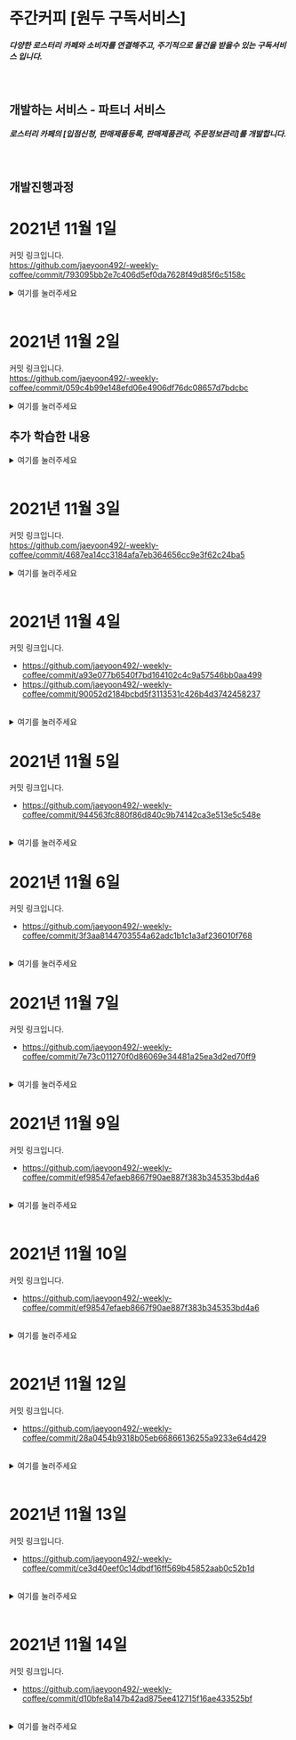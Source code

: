 # 주간커피 [원두 구독서비스]
##### 다양한 로스터리 카페와 소비자를 연결해주고, 주기적으로 물건을 받을수 있는 구독서비스 입니다.
<br>

## 개발하는 서비스 - 파트너 서비스

##### 로스터리 카페의 [입점신청, 판매제품등록, 판매제품관리, 주문정보관리]를 개발합니다. 
<br>


## 개발진행과정
# 2021년 11월 1일
커밋 링크입니다.<br>
 https://github.com/jaeyoon492/-weekly-coffee/commit/793095bb2e7c406d5ef0da7628f49d85f6c5158c<br>
 <details>
<summary>여기를 눌러주세요</summary>
<div markdown="1">

## 프론트엔드
1. next.js 설치
2. Bootstrap 설치
3. Bootstrap 초기환경 구성
4. redux 초기환경 구성
    * redux 설치
    * 전역 store 구현
5. 상단바, 사이드바 구현

## 백엔드
1. spring initializr로 프로젝트 파일 생성
2. 라이브러리 의존성 주입
3. application.yml 초기설정 구성
4. 더미데이터 저장및 데이터베이스 연동 위한 엔티티클래스 구현
5. CORS를 사용하기 위해 WebConfiguration클래스 구현

### 관련 트러블 슈팅
1.  https://www.notion.so/2021-11-1-DB-6c2073a4966943eca1c43b8a9cdf3e45

2. https://www.notion.so/2021-11-1-PostgreSQL-70aa33c1ec2b405b9d3373136ec7ebe7

### 관련 참고자료
- https://parksrazor.tistory.com/218<br>
- https://jogeum.net/8<br>
- https://jeong-pro.tistory.com/231<br>
<br>

</div>
</details>
<br>

# 2021년 11월 2일
커밋 링크입니다.<br>
 https://github.com/jaeyoon492/-weekly-coffee/commit/059c4b99e148efd06e4906df76dc08657d7bdcbc<br>

<details>
<summary>여기를 눌러주세요</summary>
<div markdown="1">       

## 백엔드
1. 데이터 연관관계 수정 ( 기존 양방향 -> 단방향 )
2. 메세지큐 연동 테스트
3. 더미테이터 전송 테스트
4. 메세지큐 provider메세지큐 전송으로 주문요청 전송 구현
5. 메세지큐 consumer메세지큐 송신으로 주문요청 수신및 저장 구현
6. 엔티티 클래스 이름 변경 (SQL예약어 관련)

### 관련 트러블 슈팅
1.  https://www.notion.so/SQL-Order-859e4216ee8146eb9419e184d61489f5
2. https://www.notion.so/11-03-9f46fe4424d54c9cacdd0a119430931d


### 관련 참고자료
- https://jogeum.net/7?category=766565<br>
- https://www.koke.kr/coffee/287<br>
- https://velog.io/@youns1121/JPA-object-references-an-unsaved-transient-instance-save-the-transient-instance-before-flushing-%EC%97%90%EB%9F%AC<br>

</div>
</details>

## 추가 학습한 내용
<details>
<summary>여기를 눌러주세요</summary>
<div markdown="1">       

백엔드 데이터 관계

Member 1 : Partner 1 = OneToOne 관계 (양방향)
- 원래 Partner가 멤버를 참조하도록 단방향으로 맵핑하려고 했지만 OneToOne 어노테이션을 쓰려면 양방향 맵핑을 해줘야 한다고 생각했음
- 대신 주인객체를 설정해주어 Partner가 Member의 PK를 FK로 가질수 있도록 한다.
- Member에 클래스에서 Partner를 OneToOne으로 설정하고 ( mappedBy = “member” ) 해주면된다.

단점
- 양방향은 서로 참조가 가능하므로 데이터 오염이 생길수 있다.
- Entity의 값이 변경 되었는데 이게 누구에 의한데이터의 변경인지 파악하기 어렵다.
- 데이터의 변경은 최대한 폐쇠적으로 접근하는게 좋기 때문에 양방향 관계는 비추

변경내용
Member 1 - Partner 1 = OneToOne 관계 (단방향)
- Partner가 Member를 참조하도록  맵핑하려고  OneToOne 어노테이션을 사용해 단방향 맵핑을 해줌
- Partner에 클래스에서 Member를 OneToOne으로 설정하고 @JoinColumn(name = “memberId”) 로 해주면된다.
- 

Partner 1 : Product * = oneToMany 관계 ( 단방향 )
- Partner 1명이 많은 Product를 갖고 있을수 있어서 OneToMany관계로 맵핑해 주었습니다.
- 주의할점은 OneToMany 단방향은 부모엔티티 에서 @OneToMany를 지정하게 되고,
- JPA 관계중 유일하게 FK가 있는 자식엔티티가 아닌 부모엔티티에 @OneToMany어노테이션이 위치하게 됩니다. 
- 기본적으로 FetchType이 Lazy로 되어있습니다.

Member 1 : RegistrationForm 1 = OneToOne (단방향)
- 기존 Member 와 Partner관계와 같습니다.

</div>
</details>
<br>

# 2021년 11월 3일
커밋 링크입니다.<br>
 https://github.com/jaeyoon492/-weekly-coffee/commit/4687ea14cc3184afa7eb364656cc9e3f62c24ba5<br>

<details>
<summary>여기를 눌러주세요</summary>
<div markdown="1">       

## 백엔드
1. 데이터 연관관계 수정 ( 필요없는 관계 삭제 )
2. PartnerRespons클래스(Dto) 추가
3. PartnerConnect메서드 구현 (접속하면 상위 제품 4개만 조회 해주는 페이징 메서드)
4. Member - Partner OneToOne 관계맵핑 (구현중)

### 관련 트러블 슈팅
1.  https://www.notion.so/DDL-NULL-e6d4f18cdcf04bf0abdfc28d4d50dda1
2. https://www.notion.so/Formula-582a874abab54f708e688cba67435e44


### 관련 참고자료
- https://www-swpro-com.tistory.com/24<br>
- https://sundries-in-myidea.tistory.com/91<br>
- https://mycup.tistory.com/223<br>
- https://greatlaboratory.dev/spring/jpa-03/<br>
- https://mycup.tistory.com/223<br>

</div>
</details>
<br>

# 2021년 11월 4일
커밋 링크입니다.<br>
 - https://github.com/jaeyoon492/-weekly-coffee/commit/a93e077b6540f7bd164102c4c9a57546bb0aa499
 - https://github.com/jaeyoon492/-weekly-coffee/commit/90052d2184bcbd5f3113531c426b4d3742458237
 <br>


<details>
<summary>여기를 눌러주세요</summary>
<div markdown="1">       

## 백엔드
1. 파트너 제품 조회 수정 (전체 조회 -> 페이징 조회)
2. 파트너 주문 조회 수정 (전체 조회 -> 페이징 조회)
3. 입점신청 메세지큐 연동 (파트너 -> 어드민)
4. 입점승인 메세지큐 연동 (어드민 -> 파트너)
5. 승인된 멤버에게 파트너 권한 부여 구현 ( 파트너 객체 전송 )
6. 멤버와 파트너 관계 수정 (OneToOne 단방향 {부모 = 맴버})
7. 파트너 객체가 전송되면 해당 멤버의 Id로 멤버를 찾아 수신한 파트너 객체와 결합( 파트너 권한 + true )
8. Dto 추가구현


### 관련 트러블 슈팅
- OneToOne 관계때 겪은 어려움
    1. https://www.notion.so/OneToOne-e911fa6e06554d74adb2b37a134dc7ea


### 관련 참고자료
- OneToOne 관련
    - https://ict-nroo.tistory.com/126<br>
    - https://greatlaboratory.dev/spring/jpa-03/<br>
    - https://mycup.tistory.com/223<br>
- JPA Query creation관련
    - https://sundries-in-myidea.tistory.com/91<br>

### 주요 키워드
- 순환참조
- FK
- outer join
</div>
</details>


# 2021년 11월 5일
커밋 링크입니다.<br>
 - https://github.com/jaeyoon492/-weekly-coffee/commit/944563fc880f86d840c9b74142ca3e513e5c548e
 <br>


<details>
<summary>여기를 눌러주세요</summary>
<div markdown="1">       

## 백엔드
1. image데이터를 S3에 저장하기 위해 file업로드 기능을 구현

## 프론트엔드
1. Next.js 화면 이동 구현 [ 주문관리, 제품목록, 홈, 제품등록 ]
2. 제품목록 화면 react-bootstrap으로 퍼블리싱


### 관련 트러블 슈팅
- 멀티파트 파일 업로드 용량제한 문제
    1. https://www.notion.so/260ce3046dd147bca8d8ebe5359e5e6c


### 관련 참고자료
- 파일 업로드 관련
    1. https://artiiicy.tistory.com/8
    

### 주요 키워드
- multipart.MaxUploadSizeExceededException
</div>
</details>


# 2021년 11월 6일
커밋 링크입니다.<br>
 - https://github.com/jaeyoon492/-weekly-coffee/commit/3f3aa8144703554a62adc1b1c1a3af236010f768
 <br><br>


<details>
<summary>여기를 눌러주세요</summary>
<div markdown="1">       

## 백엔드
1. 어드민 담당 개발자에게 사정이 생겨 admin서비스의 입점승인 기능을  기존에 테스트로 구현했던 부분을 수정하여 입접신청 요청에 자동으로 승인하도록 변경 구현했습니다.
<br>

### 해당 경로 입니다.
- Partner/partner/src/main/java/com/weeklycoffee/partner/rabbittest/admin/registration/AdminRegistrationService.java


## 프론트엔드
1. 입점신청 화면 테이블 구현
2. 리덕스로 상태관리 구현
    - 기능별 리덕스 슬라이스 환경구성 완료
    - partner, subscribe, member, registration...
3. Material UI 라이브러리의 DashBoard템플릿으로 기존 대쉬보드 형태에서 바꿔주었습니다.
4. Redux-Saga를 사용하기위해 Root-Saga 초기환경 구성을 하였습니다.
5. Redux-Saga로 백엔드와 통신중 일어나는 사이드이펙트를 처리하였습니다.
6. 입점신청 프론트엔드 <-> 백엔드 연동 완료

### 관련 트러블 슈팅
- Next.js에 Material Ui 설치시 몇가지 설치안되는 것들이 존재했습니다.


### 관련 참고자료
- CSS 선택자 관련
    1. https://code.tutsplus.com/ko/tutorials/the-30-css-selectors-you-must-memorize--net-16048

- Material UI 사이트
    1. https://mui.com/
    
- Next.js 개발환경, 배포환경 세팅시 .env 관련
    1. https://medium.com/@qsx314/2-next-js-%EC%84%B8%ED%8C%85%ED%95%98%EA%B8%B0-env-483e14958752

### 주요 키워드
- UI 라이브러리, Redux, Redux-Saga, .env, ActionCreate함수, reducer, saga
</div>
</details>

# 2021년 11월 7일
커밋 링크입니다.<br>
 - https://github.com/jaeyoon492/-weekly-coffee/commit/7e73c011270f0d86069e34481a25ea3d2ed70ff9
 <br><br>


<details>
<summary>여기를 눌러주세요</summary>
<div markdown="1">       

## 백엔드
1. 엔티티 필드 이름 변경, Ex: id -> productId 
    - 어떤 id인지 헷갈리지 않도록 이름을 변경했습니다.
2. 테스트용 파트너 상품, 주문 전체조회용 응답 클래스를 만들었습니다.
<br>

## 프론트엔드
1. 입전신청 ~ 멤버의 파트너권한 부여 기능 구현을 마무리 했습니다.
2. MemberApi 구현 memberSaga 연결
3. PartnerApi 구현 partnerSaga 연결
4. 파트너 권한이 있을때 파트너 권한이 없을때를 상태처리로 다르게 보이도록 하였습니다.
5. Material UI로 대쉬보드 생상 변경및 main 화면에 css 추가

### 관련 트러블 슈팅
- useEffect 관련 이슈
    - https://www.notion.so/State-Select-be93b1dc92254037a2cb082c65205e9c


### 관련 참고자료


### 주요 키워드
- UI 라이브러리, Redux, Redux-Saga, Api
</div>
</details>


# 2021년 11월 9일
커밋 링크입니다.<br>
 - https://github.com/jaeyoon492/-weekly-coffee/commit/ef98547efaeb8667f90ae887f383b345353bd4a6
 <br><br>


<details>
<summary>여기를 눌러주세요</summary>
<div markdown="1">       

## 백엔드
1. ProductRequest 필드 타입 추가,
    - 프론트의 ProductResponse에 필요한 데이터 타입이 지정되지 않은게 몇개 있어서 추가해주었습니다.
2. 페이징용 Product 메소드 구현
3. 수정용 modify 메서드 구현
<br>

## 프론트엔드
1. 제품목록 페이징처리 구현
    - 판매 상품 조회용 Redux-Saga, Redux 구현
    - 백엔드 연동 Api 구현
    - 대쉬보드 색상 컨셉에 맞게 변경
2. S3버켓에 폼데이터로 변환하여 파일을 업로드 할수 있도록 했습니다.
    - 제품의 사진을 url을 가지고 서로 조회 할수 있습니다.
3. Product부분 요청, 응답 타입 분리, 페이징 타입분리, State타입 추가

4. 테스트용 위치정보 조회 Api 구현
    - 사용하려면 조금더 시간이 필요 할 것 같습니다.

### 관련 트러블 슈팅
- useEffect 관련, 인라인 수정시 state 바로 가져오기 문제
    - https://www.notion.so/useEffect-8483feb1adf040419adfdbc9ff33c4ba


### 관련 참고자료
- 주소 조회 API
    - https://sso-feeling.tistory.com/506

### 주요 키워드
- Redux, Redux-Saga, Api
</div>
</details>
<br>

# 2021년 11월 10일
커밋 링크입니다.<br>
 - https://github.com/jaeyoon492/-weekly-coffee/commit/ef98547efaeb8667f90ae887f383b345353bd4a6
 <br>


<details>
<summary>여기를 눌러주세요</summary>
<div markdown="1">        

## 백엔드
1. 수정된 데이터를 저장하는 Put메소드를 구현했습니다.
<br>

## 프론트엔드
1. 제품목록 수정, 저장 구현
    - 수정 버튼을 누르면 제품명, 가격등을 바꿀수 있도록 구현했습니다.
    - 저장 버튼을 누르면 수정한 데이터를 저장하도록 구현했습니다.

2. 저장한 데이터를 dispatch 하여 redux-state에 보여주도록 하였습니다.

### 관련 트러블 슈팅
- 화면이 첫 로딩될때는 서버사이드 랜더링이라 state가 기본값으로 되는게 정상이었다.

### 관련 참고자료


### 주요 키워드
- dispatch , yield, generated함수
</div>
</details><br>






# 2021년 11월 12일
커밋 링크입니다.<br>
 - https://github.com/jaeyoon492/-weekly-coffee/commit/28a0454b9318b05eb66866136255a9233e64d429
 <br>


<details>
<summary>여기를 눌러주세요</summary>
<div markdown="1">

## 프론트엔드
1. 제품목록 수정, 저장 리펙터링
    - 제품 목록에서 수정 버튼을 누르면 인라인 수정모드가 아닌 상세 수정화면으로 넘어가던 버그를 수정했습니다.

2. 주문목록 구현
    - 주문이 들어오면 주문목록 화면에서 주문데이터를 보여줄수 있도록 구현했습니다.

3. 주문목록 더보기 처리 구현
    - 주문목록은 카드 리스트 형태여서 페이징보다 더보기 버튼을 누르면 다음 데이터를 불러오도록 구현했습니다.

### 관련 트러블 슈팅
- 제품 수정시 processing의 state만 수정이 안되는 버그 발견
- useRef() 기본값 null처리 안하고 사용하기

- 관련 이슈 트러블 슈팅입니다.
    - https://www.notion.so/useRef-null-processing-state-a0ef467cb82a40879e8e398ee8a8271e


### 주요 키워드
</div>
</details><br>

# 2021년 11월 13일
커밋 링크입니다.<br>
 - https://github.com/jaeyoon492/-weekly-coffee/commit/ce3d40eef0c14dbdf16ff569b45852aab0c52b1d
 <br>

<details>
<summary>여기를 눌러주세요</summary>
<div markdown="1">

## 백엔드
1. 제품의 아이디가 동일하면 db에서 다른 파트너여도 update가 되어 제품데이터의 중복을 없애고자 복합키를 사용해 중복을 없앴습니다.

2. 물건 등록시 메세지큐로 SubscribeService로 데이터를 전송 하도록 했습니다.

3. ServerSentEvent를 통해 주문이 들어오면 실시간으로 화면에 나오는 주문알리미를 구현 했습니다.

4. 1번의 여파로 생긴 에러들을 수정했습니다. 
    1. typeMismatchException = > { 기존 아이디 : long ~>  현재 아이디 : ProductId : { productId, partnerId } }
    2. 프론트또한 마찬가지로 Api의 매개변수를 수정해주었습니다. { number ⇒ Product }
    3. Axios의 delete 메소드에 매개변수로 객체가 들어가지 않아 put 메소드를 사용하였습니다.
    4. api의 Path를 통해 변수를 넘길때 객체 타입을 넘길수 없어  ProductId가 필요한 부분을 { 요청바디 }에 넣어 보낼수 있도록 하였습니다.


## 프론트엔드
1. 메인 대쉬보드의 그리드 화면을 구현하고 , 주문알리미 기능을 만들었습니다.
    1. 그리드 화면은 materialUI의 grid와 paper를 사용했고, 주문알리미 기능은 ServerSentEvent 방식을 통해 구현했습니다.

### 관련 트러블 슈팅
- 버튼 클릭시 아무 함수도 안걸었는데 새로고침이 되는 상황
- 1번 파트너와 2번 파트너를 준비한뒤 각각 제품을       넣었을때 1번 파트너의 제품이 사라짐

- 관련 이슈 트러블 슈팅입니다.
    - https://www.notion.so/pk-UPDATE-da9e521aac194bd68c6fcad342b32306

- 관련 참고 자료 입니다.
    - https://devhoma.tistory.com/90


### 주요 키워드
</div>
</details><br>


# 2021년 11월 14일
커밋 링크입니다.<br>
 - https://github.com/jaeyoon492/-weekly-coffee/commit/d10bfe8a147b42ad875ee412715f16ae433525bf
 <br>

<details>
<summary>여기를 눌러주세요</summary>
<div markdown="1">

## 백엔드
1. 첫 화면 접속시 보여주는 최근 등록 제품 8개 캐시데이터로 저장후 companyName 기준으로 조회할수 있도록 구현 했습니다.
    1. 새로 제품이 추가되면 기존 캐시데이터를 삭제하고 다시 최신순 8개를 저장하도록 했습니다.

2. Subscribe-Service와 메시지큐로 제품데이터를 전송 했습니다.

3. queryDsl 의존주입 후 Q클래스를 받아두었습니다.

4. 기존 파트너 { 구독, 제품 }데이터 전체조회 메소드 삭제후 캐시데이터로 조회 하는걸로 수정했습니다.

## 프론트엔드
1. 메인 대쉬보드 화면에 최근 등록제품 8개를 보여주기 위해 데이터 그리드 처리 및 데이터 클릭시 해당 제품 상세보기로 이동하기를 구현했습니다.


### 주요 키워드
</div>
</details><br>